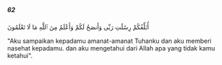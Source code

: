 ##### 62

<span class="ayah">أُبَلِّغُكُمْ رِسَٰلَٰتِ رَبِّى وَأَنصَحُ لَكُمْ وَأَعْلَمُ مِنَ ٱللَّهِ مَا لَا تَعْلَمُونَ</span>

<span class="ayah_translation">"Aku sampaikan kepadamu amanat-amanat Tuhanku dan aku memberi nasehat kepadamu. dan aku mengetahui dari Allah apa yang tidak kamu ketahui".</span>
